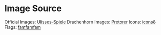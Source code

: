﻿# Image Source

Official Images: [Ulisses-Spiele](http://www.ulisses-spiele.de/sortiment/rollenspiele/das-schwarze-auge/informationen-zu-das-schwarze-auge/fan-und-kartenpaket/)
Drachenhorn Images: [Pretorer](https://github.com/Pretorer)
Icons: [icons8](https://icons8.de)  
Flags: [famfamfam](http://www.famfamfam.com)
